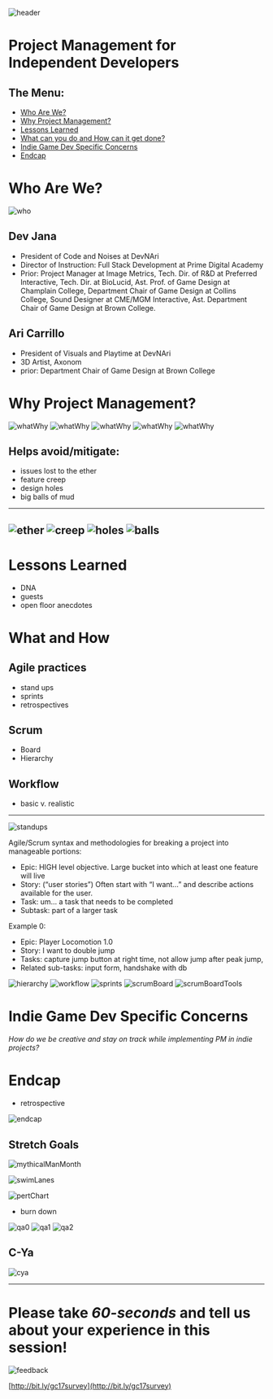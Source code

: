 ![header](images/header.png)

Project Management for Independent Developers
===

The Menu:
---
- [Who Are We?](#who)
- [Why Project Management?](#why-project-management)
- [Lessons Learned](#lessons-learned)
- [What can you do and How can it get done?](#what-and-how)
- [Indie Game Dev Specific Concerns](#indie-game-dev-specific-concerns)
- [Endcap](#endcap)

Who Are We?
===

![who](images/who.png) 

Dev Jana
---
 - President of Code and Noises at DevNAri
 - Director of Instruction: Full Stack Development at Prime Digital Academy
 - Prior: Project Manager at Image Metrics, Tech. Dir. of R&D at Preferred Interactive, Tech. Dir. at BioLucid, Ast. Prof. of Game Design at Champlain College, Department Chair of Game Design at Collins College, Sound Designer at CME/MGM Interactive, Ast. Department Chair of Game Design at Brown College.

Ari Carrillo
---
 - President of Visuals and Playtime at DevNAri
 - 3D Artist, Axonom
 - prior: Department Chair of Game Design at Brown College 

Why Project Management?
===

![whatWhy](images/whatWhy0.png) 
![whatWhy](images/whatWhy1.png) 
![whatWhy](images/whatWhy2.png) 
![whatWhy](images/whatWhy3.png)
![whatWhy](images/whatWhy4.png)
 
Helps avoid/mitigate:
---
- issues lost to the ether
- feature creep
- design holes
- big balls of mud

---
![ether](images/ether.png)
![creep](images/creep.png)
![holes](images/holes.png)
![balls](images/balls.png)
---

Lessons Learned
===
- DNA
- guests
- open floor anecdotes


What and How
===
Agile practices
---
 - stand ups
 - sprints
 - retrospectives 

Scrum
---
 - Board
 - Hierarchy 

Workflow
---
 - basic v. realistic 
 
 ---
 
![standups](images/standUps.png) 

Agile/Scrum syntax and methodologies for breaking a project into manageable portions:

- Epic: HIGH level objective. Large bucket into which at least one feature will live
- Story: (“user stories”) Often start with “I want…” and describe actions available for the user.
- Task: um… a task that needs to be completed
- Subtask: part of a larger task

Example 0:

- Epic: Player Locomotion 1.0
- Story: I want to double jump
- Tasks: capture jump button at right time, not allow jump after peak jump, 
- Related sub-tasks: input form, handshake with db

![hierarchy](images/hierarchy.png) 
![workflow](images/workflow.png) 
![sprints](images/sprints.png) 
![scrumBoard](images/scrumBoard.png) 
![scrumBoardTools](images/scrumBoardTools.png) 

Indie Game Dev Specific Concerns
===

_*How do we be creative and stay on track while implementing PM in indie projects?*_

Endcap
===
- retrospective

![endcap](images/next.png)

Stretch Goals
---
![mythicalManMonth](images/mythicalManMonth.png) 

![swimLanes](images/swimLanes.png) 

![pertChart](images/pertChart.png)

- burn down

![qa0](images/qa0.png)
![qa1](images/qa1.png)
![qa2](images/qa2.png)

C-Ya
---
![cya](images/c-ya.png)

---

Please take _60-seconds_ and tell us about your experience in this session!
=
![feedback](https://media.giphy.com/media/Hs6JP953xMYBG/giphy.gif)

[http://bit.ly/gc17survey](http://bit.ly/gc17survey)
